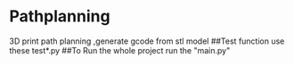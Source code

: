 # Pathplanning
3D print path planning ,generate gcode from stl model
##Test function
use these test*.py
##To Run the whole project
run the "main.py"
